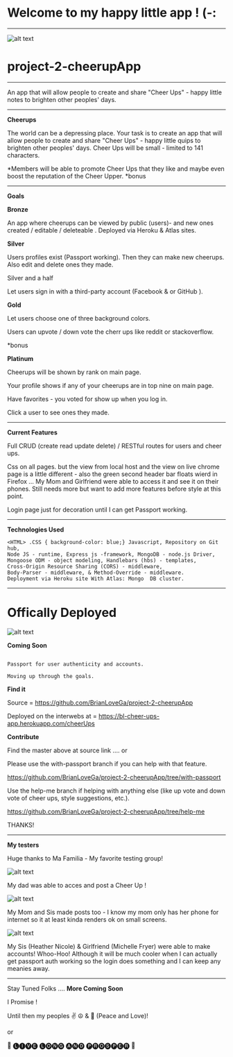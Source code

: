 # Welcome to my happy little app !  (-:
*****
<!-- Picture below of home page of cheerups app -->

![alt text](https://github.com/BrianLoveGa/project-2-cheerupApp/blob/master/planning/Screen%20Shot%202019-10-07%20at%2012.22.05%20PM%20copy.png "Screen shot from the Cheer Ups app prototype")

# project-2-cheerupApp
******

An app that will allow people to create and share "Cheer Ups" - happy little notes to brighten other peoples' days.

******

__Cheerups__

The world can be a depressing place. Your task is to create an app that will allow people to create and share "Cheer Ups" - happy little quips to brighten other peoples' days. Cheer Ups will be small - limited to 141 characters.

*Members will be able to promote Cheer Ups that they like and maybe even boost the reputation of the Cheer Upper.
*bonus

*****

__Goals__


__Bronze__ 

An app where cheerups can be viewed by public (users)- and new ones created / editable / deleteable . Deployed via Heroku & Atlas sites. 

__Silver__ 

Users profiles exist (Passport working). Then they can make new cheerups. Also edit and delete ones they made. 

Silver and a half

Let users sign in with a third-party account (Facebook & or GitHub ).

__Gold__

Let users choose one of three background colors.

Users can upvote / down vote the cherr ups like reddit or stackoverflow.

*bonus

__Platinum__

Cheerups will be shown by rank on main page.

Your profile shows if any of your cheerups are in top nine on main page. 

Have favorites - you voted for show up when you log in.

Click a user to see ones they made.


*****


__Current Features__

Full CRUD (create read update delete) / RESTful routes for users and cheer ups.

Css on all pages. but the view from local host and the view on live chrome page is a little different - also the green second header bar floats wierd in Firefox ... My Mom and Girlfriend were able to access it and see it on their phones. Still needs more but want to add more features before style at this point.

Login page just for decoration until I can get Passport working.

*****

__Technologies Used__

```
<HTML> .CSS { background-color: blue;} Javascript, Repository on Git hub,  
Node JS - runtime, Express js -framework, MongoDB - node.js Driver, 
Mongoose ODM - object modeling, Handlebars (hbs) - templates, 
Cross-Origin Resource Sharing (CORS) - middleware, 
Body-Parser - middleware, & Method-Override - middleware. 
Deployment via Heroku site With Atlas: Mongo  DB cluster.
```

*****

# Offically Deployed

<!-- Picture of heroku dashboard of build sucess and deployed cheerups app -->

![alt text](https://github.com/BrianLoveGa/project-2-cheerupApp/blob/master/planning/Screen%20Shot%202019-10-08%20at%202.19.43%20PM.png " Ofically deployed on Heroku / the interwebs")



__Coming Soon__ 

```

Passport for user authenticity and accounts.

Moving up through the goals.  

```
__Find it__

Source = https://github.com/BrianLoveGa/project-2-cheerupApp

Deployed on the interwebs at = https://bl-cheer-ups-app.herokuapp.com/cheerUps


__Contribute__

Find the master above at source link .... or


Please use the with-passport branch if you can help with that feature.

https://github.com/BrianLoveGa/project-2-cheerupApp/tree/with-passport

Use the help-me branch if helping with anything else (like up vote and down vote of cheer ups, style suggestions, etc.). 

https://github.com/BrianLoveGa/project-2-cheerupApp/tree/help-me


THANKS!
*****

__My testers__

Huge thanks to Ma Familia - My favorite testing group!

<!-- my Dad made a new cheerup and I saw it -->

![alt text](https://github.com/BrianLoveGa/project-2-cheerupApp/blob/master/planning/Screen%20Shot%202019-10-08%20at%203.49.29%20PM.png " It works - my dad made a post")


My dad was able to acces and post a Cheer Up !

<!-- my Mom and Sis made a post too!  -->



![alt text](https://github.com/BrianLoveGa/project-2-cheerupApp/blob/master/planning/Screen%20Shot%202019-10-08%20at%203.50.12%20PM.png "It really works - my mom and sis made a post")

My Mom and Sis made posts too - I know my mom only has her phone for internet so it at least kinda renders ok on small screens.

<!-- my Sis (darocklobsta) & Girlfriend (Hotmom92) were able to make accounts! Whoo-Hoo!  -->

![alt text](https://github.com/BrianLoveGa/project-2-cheerupApp/blob/master/planning/Screen%20Shot%202019-10-08%20at%203.50.35%20PM.png "Kinda cool - accounts can be made - although it will be cooler when I can get actual passport auth to work so the login does something")

My Sis (Heather Nicole) & Girlfriend (Michelle Fryer) were able to make accounts! Whoo-Hoo! 
Although it will be much cooler when I can actually get passport auth  working so the login does something and I can keep any meanies away.


*****

Stay Tuned Folks .... 
__More Coming Soon__

I Promise !   ️

Until then my peoples ✌ ☮ & 💟  (Peace and Love)!

or 

🖖  🅛🅘🅥🅔 🅛🅞🅝🅖 🅐🅝🅓 🅟🅡🅞🅢🅟🅔🅡  🖖 